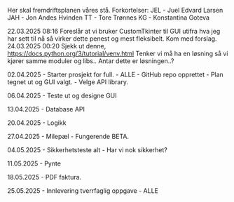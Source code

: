 Her skal fremdriftsplanen våres stå.
Forkortelser:
JEL - Juel Edvard Larsen
JAH - Jon Andes Hvinden
TT - Tore Trønnes
KG - Konstantina Goteva

22.03.2025 08:16 Foreslår at vi bruker CustomTkinter til GUI utifra hva jeg har sett til nå så virker dette penest og mest fleksibelt. Kom med forslag.
24.03.2025 00:20 Sjekk ut denne, https://docs.python.org/3/tutorial/venv.html Tenker vi må ha en løsning så vi kjører samme moduler og libs.. Antar dette er løsningen..?

02.04.2025  - Starter prosjekt for full. - ALLE
            - GitHub repo opprettet 
            - Plan tegnet ut og GUI valgt. 
            - Velge API library.

06.04.2025  - Teste ut og designe GUI

13.04.2025  - Database API

20.04.2025  - Logikk

27.04.2025  - Milepæl - Fungerende BETA. 

04.05.2025  - Sikkerhetsteste alt - Har vi nok sikkerhet?

11.05.2025  - Pynte

18.05.2025  - PDF faktura. 

25.05.2025  - Innlevering tverrfaglig oppgave - ALLE